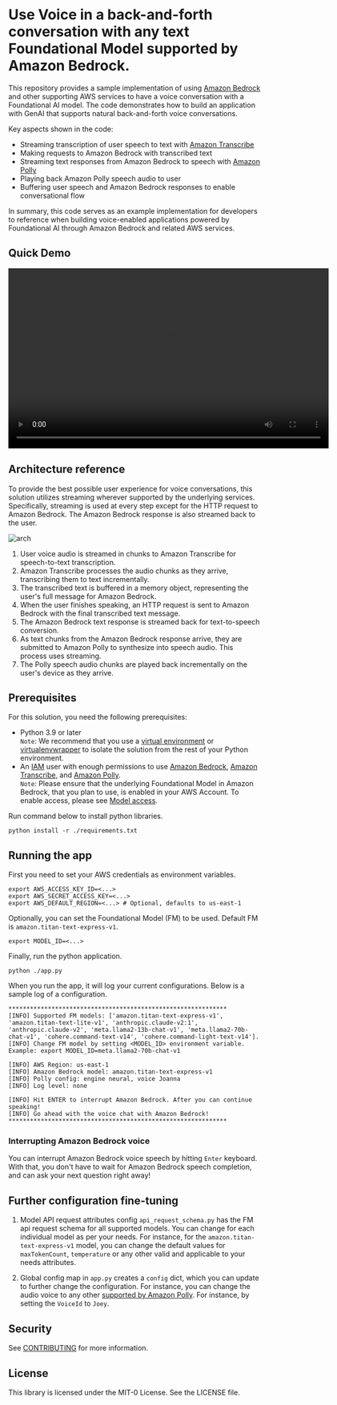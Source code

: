# Use Voice in a back-and-forth conversation with any text Foundational Model supported by Amazon Bedrock.

This repository provides a sample implementation of using [Amazon Bedrock](https://aws.amazon.com/bedrock/) and other supporting AWS services to have a voice conversation with a Foundational AI model. The code demonstrates how to build an application with GenAI that supports natural back-and-forth voice conversations.

Key aspects shown in the code:

- Streaming transcription of user speech to text with [Amazon Transcribe](https://aws.amazon.com/pm/transcribe)
- Making requests to Amazon Bedrock with transcribed text
- Streaming text responses from Amazon Bedrock to speech with [Amazon Polly](https://aws.amazon.com/polly/)
- Playing back Amazon Polly speech audio to user
- Buffering user speech and Amazon Bedrock responses to enable conversational flow

In summary, this code serves as an example implementation for developers to reference when building voice-enabled applications powered by Foundational AI through Amazon Bedrock and related AWS services.

## Quick Demo
<video width="640" height="360" controls>
  <source src="./docs/demo.mov" type="video/quicktime">
</video>

## Architecture reference

To provide the best possible user experience for voice conversations, this solution utilizes streaming wherever supported by the underlying services. Specifically, streaming is used at every step except for the HTTP request to Amazon Bedrock. The Amazon Bedrock response is also streamed back to the user.

![arch](./docs/amazon-bedrock-voice-conversation.png)

1. User voice audio is streamed in chunks to Amazon Transcribe for speech-to-text transcription.
2. Amazon Transcribe processes the audio chunks as they arrive, transcribing them to text incrementally.
3. The transcribed text is buffered in a memory object, representing the user's full message for Amazon Bedrock.
4. When the user finishes speaking, an HTTP request is sent to Amazon Bedrock with the final transcribed text message.
5. The Amazon Bedrock text response is streamed back for text-to-speech conversion.
6. As text chunks from the Amazon Bedrock response arrive, they are submitted to Amazon Polly to synthesize into speech audio. This process uses streaming.
7. The Polly speech audio chunks are played back incrementally on the user's device as they arrive.

## Prerequisites

For this solution, you need the following prerequisites:

* Python 3.9 or later  
  `Note`: We recommend that you use a [virtual environment](https://docs.python.org/3.9/library/venv.html) or [virtualenvwrapper](https://virtualenvwrapper.readthedocs.io/en/latest/) to isolate the solution from the rest of your Python environment.
* An [IAM](https://aws.amazon.com/iam/) user with enough permissions to use [Amazon Bedrock](https://aws.amazon.com/bedrock/), [Amazon Transcribe](https://aws.amazon.com/pm/transcribe), and [Amazon Polly](https://aws.amazon.com/polly/).  
  `Note`: Please ensure that the underlying Foundational Model in Amazon Bedrock, that you plan to use, is enabled in your AWS Account. To enable access, please see [Model access](https://docs.aws.amazon.com/bedrock/latest/userguide/model-access.html).

Run command below to install python libraries.

```shell
python install -r ./requirements.txt
```

## Running the app

First you need to set your AWS credentials as environment variables.

```shell
export AWS_ACCESS_KEY_ID=<...>
export AWS_SECRET_ACCESS_KEY=<...>
export AWS_DEFAULT_REGION=<...> # Optional, defaults to us-east-1
```

Optionally, you can set the Foundational Model (FM) to be used. Default FM is `amazon.titan-text-express-v1`.

```shell
export MODEL_ID=<...>
```

Finally, run the python application.

```shell
python ./app.py
```

When you run the app, it will log your current configurations. Below is a sample log of a configuration.

```text
*************************************************************
[INFO] Supported FM models: ['amazon.titan-text-express-v1', 'amazon.titan-text-lite-v1', 'anthropic.claude-v2:1', 'anthropic.claude-v2', 'meta.llama2-13b-chat-v1', 'meta.llama2-70b-chat-v1', 'cohere.command-text-v14', 'cohere.command-light-text-v14'].
[INFO] Change FM model by setting <MODEL_ID> environment variable. Example: export MODEL_ID=meta.llama2-70b-chat-v1

[INFO] AWS Region: us-east-1
[INFO] Amazon Bedrock model: amazon.titan-text-express-v1
[INFO] Polly config: engine neural, voice Joanna
[INFO] Log level: none

[INFO] Hit ENTER to interrupt Amazon Bedrock. After you can continue speaking!
[INFO] Go ahead with the voice chat with Amazon Bedrock!
*************************************************************
```

### Interrupting Amazon Bedrock voice
You can interrupt Amazon Bedrock voice speech by hitting `Enter` keyboard. With that, you don't have to wait for Amazon Bedrock speech completion, and can ask your next question right away!


## Further configuration fine-tuning

1. Model API request attributes config
   `api_request_schema.py` has the FM api request schema for all supported models. You can change for each individual model as per your needs.
   For instance, for the `amazon.titan-text-express-v1` model, you can change the default values for `maxTokenCount`, `temperature` or any other valid and applicable to your needs attributes.

2. Global config map in
   `app.py` creates a `config` dict, which you can update to further change the configuration. For instance, you can change the audio voice to any other [supported by Amazon Polly](https://docs.aws.amazon.com/polly/latest/dg/voicelist.html).
   For instance, by setting the `VoiceId` to `Joey`.


## Security

See [CONTRIBUTING](CONTRIBUTING.md#security-issue-notifications) for more information.

## License

This library is licensed under the MIT-0 License. See the LICENSE file.

